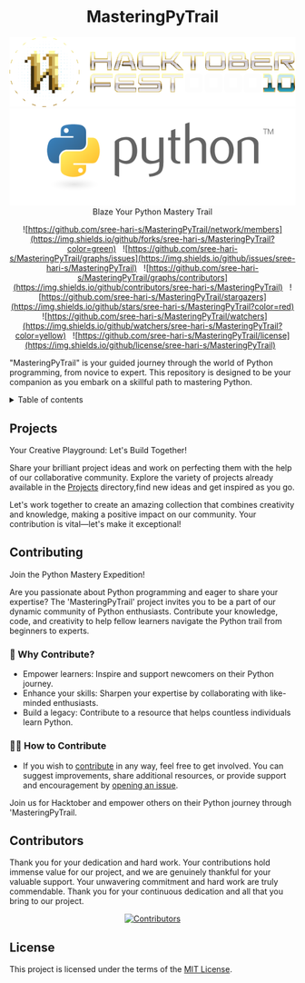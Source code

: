 <h1 align="center"> MasteringPyTrail </h1>
<p align="center">
    <a href="https://github.com/SVijayB/PyHub"><img src="assets/logo-hacktober.svg" alt="Logo" border="0"></a><br>
    <a href="https://github.com/SVijayB/PyHub"><img src="assets/pyLogo.png" alt="Logo" border="0"></a>
    <br>Blaze Your Python Mastery Trail
</p>

<div align="center">

![https://github.com/sree-hari-s/MasteringPyTrail/network/members](https://img.shields.io/github/forks/sree-hari-s/MasteringPyTrail?color=green) &nbsp;
![https://github.com/sree-hari-s/MasteringPyTrail/graphs/issues](https://img.shields.io/github/issues/sree-hari-s/MasteringPyTrail)  &nbsp;
![https://github.com/sree-hari-s/MasteringPyTrail/graphs/contributors](https://img.shields.io/github/contributors/sree-hari-s/MasteringPyTrail) &nbsp;
![https://github.com/sree-hari-s/MasteringPyTrail/stargazers](https://img.shields.io/github/stars/sree-hari-s/MasteringPyTrail?color=red) &nbsp;
![https://github.com/sree-hari-s/MasteringPyTrail/watchers](https://img.shields.io/github/watchers/sree-hari-s/MasteringPyTrail?color=yellow) &nbsp;
![https://github.com/sree-hari-s/MasteringPyTrail/license](https://img.shields.io/github/license/sree-hari-s/MasteringPyTrail) &nbsp;

</div>

"MasteringPyTrail" is your guided journey through the world of Python programming, from novice to expert. This repository is designed to be your companion as you embark on a skillful path to mastering Python.

<details>
<summary>Table of contents</summary>

## Table of Contents

- [100 Days of Code]()
- [Free Study Material]()
- [Projects]()
  - [Django Projects]()
  - [Flask Projects]()
  - [Pygame Projects]()
  - [Tkinter Projects]()
  - [Turtle Projects]()
- [Extras]()
  - [Hackerank-Problem Solving]()
- [CONTRIBUTING]()
- [License]()
  
</details>

## Projects

Your Creative Playground: Let's Build Together!

Share your brilliant project ideas and work on perfecting them with the help of our collaborative community. Explore the variety of projects already available in the [Projects](Projects/README.md) directory,find new ideas and get inspired as you go.

Let's work together to create an amazing collection that combines creativity and knowledge, making a positive impact on our community. Your contribution is vital—let's make it exceptional!

## Contributing

Join the Python Mastery Expedition!

Are you passionate about Python programming and eager to share your expertise? The 'MasteringPyTrail' project invites you to be a part of our dynamic community of Python enthusiasts. Contribute your knowledge, code, and creativity to help fellow learners navigate the Python trail from beginners to experts.

### 🌟 Why Contribute?

- Empower learners: Inspire and support newcomers on their Python journey.
- Enhance your skills: Sharpen your expertise by collaborating with like-minded enthusiasts.
- Build a legacy: Contribute to a resource that helps countless individuals learn Python.

### 👨‍💻 How to Contribute

- If you wish to [contribute](CONTRIBUTING.md) in any way, feel free to get involved. You can suggest improvements, share additional resources, or provide support and encouragement by [opening an issue](https://github.com/sree-hari-s/MasteringPyTrail/issues).

Join us for Hacktober and empower others on their Python journey through 'MasteringPyTrail.

## Contributors

Thank you for your dedication and hard work. Your contributions hold immense value for our project, and we are genuinely thankful for your valuable support. Your unwavering commitment and hard work are truly commendable. Thank you for your continuous dedication and all that you bring to our project.

<p align="center">
  <a href="https://github.com/sree-hari-s/MasteringPyTrail/graphs/contributors">
    <img src="https://contrib.rocks/image?repo=sree-hari-s/MasteringPyTrail" alt="Contributors" />
  </a>
</p>

## License

This project is licensed under the terms of the [MIT License](LICENSE).
